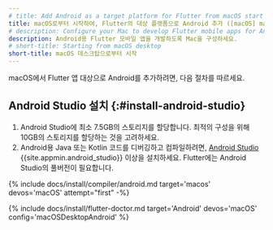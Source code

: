 ```yaml
---
# title: Add Android as a target platform for Flutter from macOS start
title: macOS로부터 시작하여, Flutter의 대상 플랫폼으로 Android 추가 ([macOS] macOS + Android)
# description: Configure your Mac to develop Flutter mobile apps for Android.
description: Android용 Flutter 모바일 앱을 개발하도록 Mac을 구성하세요.
# short-title: Starting from macOS desktop
short-title: macOS 데스크탑으로부터 시작
---
```


macOS에서 Flutter 앱 대상으로 Android를 추가하려면, 다음 절차를 따르세요.

## Android Studio 설치 {:#install-android-studio}

1. Android Studio에 최소 7.5GB의 스토리지를 할당합니다. 
   최적의 구성을 위해 10GB의 스토리지를 할당하는 것을 고려하세요.
2. Android용 Java 또는 Kotlin 코드를 디버깅하고 컴파일하려면, 
   [Android Studio][] {{site.appmin.android_studio}} 이상을 설치하세요. 
   Flutter에는 Android Studio의 풀버전이 필요합니다.

{% include docs/install/compiler/android.md target='macos' devos='macOS' attempt="first" -%}

{% include docs/install/flutter-doctor.md target='Android' devos='macOS' config='macOSDesktopAndroid' %}

[Android Studio]: https://developer.android.com/studio/install#mac
